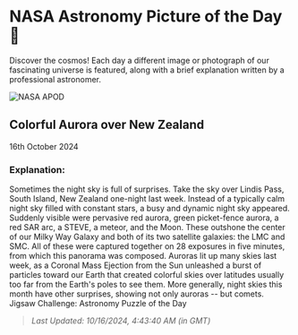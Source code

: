 
  # NASA Astronomy Picture of the Day 🌌

  Discover the cosmos! Each day a different image or photograph of our fascinating universe is featured, along with a brief explanation written by a professional astronomer.

![NASA APOD](https://apod.nasa.gov/apod/image/2410/AuroraNz_McDonald_2048.jpg)

## Colorful Aurora over New Zealand

16th October 2024

### Explanation: 

Sometimes the night sky is full of surprises. Take the sky over Lindis Pass, South Island, New Zealand one-night last week.  Instead of a typically calm night sky filled with constant stars, a busy and dynamic night sky appeared. Suddenly visible were pervasive red aurora, green picket-fence aurora, a red SAR arc, a STEVE, a meteor, and the Moon. These outshone the center of our Milky Way Galaxy and both of its two satellite galaxies: the LMC and SMC. All of these were captured together on 28 exposures in five minutes, from which this panorama was composed.  Auroras lit up many skies last week, as a Coronal Mass Ejection from the Sun unleashed a burst of particles toward our Earth that created colorful skies over latitudes usually too far from the Earth's poles to see them.  More generally, night skies this month have other surprises, showing not only auroras -- but comets.   Jigsaw Challenge: Astronomy Puzzle of the Day

> _Last Updated: 10/16/2024, 4:43:40 AM (in GMT)_
